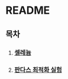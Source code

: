 # README

## 목차

1. ### [셀레늄](Selenium/LoginBot/README.md)

1. ### [판다스 최적화 실험](Pandas/speed_test/README.md)

